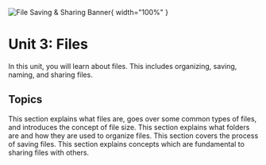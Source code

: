 ![File Saving & Sharing Banner](/banners/FileSavingAndSharing.png){ width="100%" }

# Unit 3: Files

In this unit, you will learn about files. This includes organizing, saving, naming, and sharing files.

## Topics

<VitepressCardContainer :cols="2">
  <VitepressCard
    mdiIcon="file"
    iconColor="var(--vp-c-brand-2)"
    title="Files"
    link="./3.1-files"
    linkText="Go to section"
  >
  This section explains what files are, goes over some common types of files, and introduces the concept of file size.
  </VitepressCard>
  <VitepressCard
    mdiIcon="folder"
    iconColor="var(--vp-c-brand-2)"
    title="Folders"
    link="./3.2-folders"
    linkText="Go to section"
  >
  This section explains what folders are and how they are used to organize files.
  </VitepressCard>
  <VitepressCard
    mdiIcon="content-save-check"
    iconColor="var(--vp-c-brand-2)"
    title="Saving Files"
    link="./3.3-saving-files"
    linkText="Go to section"
  >
  This section covers the process of saving files.
  </VitepressCard>
  <VitepressCard
    mdiIcon="folder-account"
    iconColor="var(--vp-c-brand-2)"
    title="Sharing Files"
    link="./3.4-sharing-files"
    linkText="Go to section"
  >
  This section explains concepts which are fundamental to sharing files with others.
  </VitepressCard>
</VitepressCardContainer>
